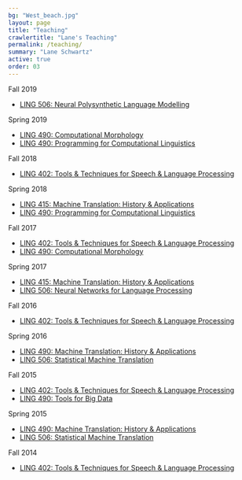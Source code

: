 ```yaml
---
bg: "West_beach.jpg"
layout: page
title: "Teaching"
crawlertitle: "Lane's Teaching"
permalink: /teaching/
summary: "Lane Schwartz"
active: true
order: 03
---
```


Fall 2019
* [LING 506: Neural Polysynthetic Language Modelling](http://computational.linguistics.illinois.edu/ling506/fall2019)

<div></div>

Spring 2019
* [LING 490: Computational Morphology](http://computational.linguistics.illinois.edu/ling490/spring2019/LS3)
* [LING 490: Programming for Computational Linguistics](http://computational.linguistics.illinois.edu/ling490/spring2019/LS4)

<div></div>

Fall 2018
* [LING 402: Tools & Techniques for Speech & Language Processing](http://computational.linguistics.illinois.edu/ling402/fall2018)

<div></div>

Spring 2018
* [LING 415: Machine Translation: History & Applications](http://computational.linguistics.illinois.edu/ling415/spring2018)
* [LING 490: Programming for Computational Linguistics](http://computational.linguistics.illinois.edu/ling490/spring2018/LS4)

<div></div>

Fall 2017
* [LING 402: Tools & Techniques for Speech & Language Processing](http://computational.linguistics.illinois.edu/ling402/fall2017)
* [LING 490: Computational Morphology](http://computational.linguistics.illinois.edu/ling490/fall2017)

<div></div>

Spring 2017
* [LING 415: Machine Translation: History & Applications](http://computational.linguistics.illinois.edu/ling415/spring2017)
* [LING 506: Neural Networks for Language Processing](http://computational.linguistics.illinois.edu/ling506/spring2017/)

<div></div>

Fall 2016
* [LING 402: Tools & Techniques for Speech & Language Processing](http://computational.linguistics.illinois.edu/ling402/fall2016)

<div></div>

Spring 2016
* [LING 490: Machine Translation: History & Applications](http://mt-class.org/uiuc-2016/ling490.html)
* [LING 506: Statistical Machine Translation](http://mt-class.org/uiuc-2016/ling506.html)

<div></div>

Fall 2015
* [LING 402: Tools & Techniques for Speech & Language Processing](http://computational.linguistics.illinois.edu/ling402/fall2015)
* [LING 490: Tools for Big Data](http://computational.linguistics.illinois.edu/ling490/fall2015)

<div></div>

Spring 2015
* [LING 490: Machine Translation: History & Applications](http://mt-class.org)
* [LING 506: Statistical Machine Translation](http://mt-class.org)

<div></div>

Fall 2014
* [LING 402: Tools & Techniques for Speech & Language Processing](https://github.com/2014-Fall-UIUC-LING402/syllabus)
